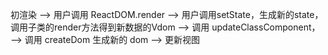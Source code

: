 初渲染
--> 用户调用 ReactDOM.render 
  --> 用户调用setState，生成新的state，调用子类的render方法得到新数据的Vdom
    --> 调用 updateClassComponent，
      --> 调用 createDom 生成新的 dom
        --> 更新视图